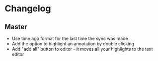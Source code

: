 # Changelog
## Master
- Use time ago format for the last time the sync was made
- Add the option to highlight an annotation by double clicking
- Add "add all" button to editor - it moves all your highlights to the text editor
